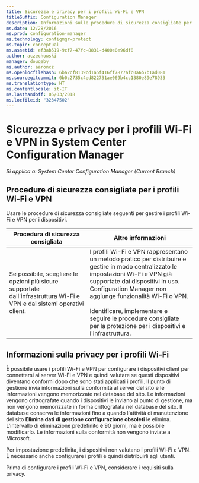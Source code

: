 ```yaml
---
title: Sicurezza e privacy per i profili Wi-Fi e VPN
titleSuffix: Configuration Manager
description: Informazioni sulle procedure di sicurezza consigliate per gestire i profili Wi-Fi e VPN per i dispositivi in System Center Configuration Manager.
ms.date: 12/28/2016
ms.prod: configuration-manager
ms.technology: configmgr-protect
ms.topic: conceptual
ms.assetid: ef3ab519-9cf7-47fc-8831-d400e0e96df8
author: aczechowski
manager: dougeby
ms.author: aaroncz
ms.openlocfilehash: 6ba2cf8139cd1a5f416ff7877afc0a6b7b1ad081
ms.sourcegitcommit: 0b0c2735c4ed822731ae069b4cc1380e89e78933
ms.translationtype: HT
ms.contentlocale: it-IT
ms.lasthandoff: 05/03/2018
ms.locfileid: "32347502"
---
```

# <a name="security-and-privacy-for-wi-fi-and-vpn-profiles-in-system-center-configuration-manager"></a>Sicurezza e privacy per i profili Wi-Fi e VPN in System Center Configuration Manager

*Si applica a: System Center Configuration Manager (Current Branch)*

##  <a name="security-best-practices-for-wi-fi--and-vpn-profiles"></a>Procedure di sicurezza consigliate per i profili Wi-Fi e VPN  
 Usare le procedure di sicurezza consigliate seguenti per gestire i profili Wi-Fi e VPN per i dispositivi.  

|Procedura di sicurezza consigliata|Altre informazioni|  
|----------------------------|----------------------|  
|Se possibile, scegliere le opzioni più sicure supportate dall'infrastruttura Wi-Fi e VPN e dai sistemi operativi client.|I profili Wi-Fi e VPN rappresentano un metodo pratico per distribuire e gestire in modo centralizzato le impostazioni Wi-Fi e VPN già supportate dai dispositivi in uso. Configuration Manager non aggiunge funzionalità Wi-Fi o VPN.<br /><br /> Identificare, implementare e seguire le procedure consigliate per la protezione per i dispositivi e l'infrastruttura.|  

## <a name="privacy-information-for-wi-fi-profiles"></a>Informazioni sulla privacy per i profili Wi-Fi  
 È possibile usare i profili Wi-Fi e VPN per configurare i dispositivi client per connettersi ai server Wi-Fi e VPN e quindi valutare se questi dispositivi diventano conformi dopo che sono stati applicati i profili. Il punto di gestione invia informazioni sulla conformità al server del sito e le informazioni vengono memorizzate nel database del sito. Le informazioni vengono crittografate quando i dispositivi le inviano al punto di gestione, ma non vengono memorizzate in forma crittografata nel database del sito. Il database conserva le informazioni fino a quando l'attività di manutenzione del sito **Elimina dati di gestione configurazione obsoleti** le elimina. L'intervallo di eliminazione predefinito è 90 giorni, ma è possibile modificarlo. Le informazioni sulla conformità non vengono inviate a Microsoft.  

 Per impostazione predefinita, i dispositivi non valutano i profili Wi-Fi e VPN. È necessario anche configurare i profili e quindi distribuirli agli utenti.  

 Prima di configurare i profili Wi-Fi e VPN, considerare i requisiti sulla privacy.  
